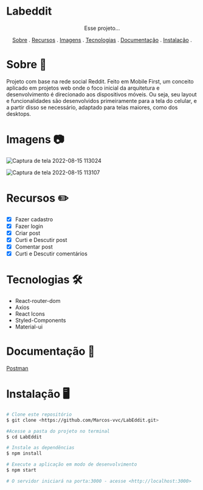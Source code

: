 # Labeddit
<p align= 'center'> Esse projeto... </p>

<p align='center'>
<a href='#sobre'>Sobre</a> .
<a href='#recursos'>Recursos</a> .
<a href='#imagens'>Imagens</a> .
<a href='#tecnologias'>Tecnologias</a> .
<a href='#documentacao'>Documentação</a> .
<a href='#instalação'>Instalação</a> .
</p>

# Sobre 🎯
<p>Projeto com base na rede social Reddit. Feito em Mobile First, um conceito aplicado em projetos web onde o foco inicial da arquitetura e desenvolvimento é direcionado aos dispositivos móveis. Ou seja, seu layout e funcionalidades são desenvolvidos primeiramente para a tela do celular, e a partir disso se necessário, adaptado para telas maiores, como dos desktops.</p>

# Imagens 📷
<p align="center">
  
![Captura de tela 2022-08-15 113024](https://user-images.githubusercontent.com/98921788/184668064-450a34df-a8c2-4a48-978c-5a9fecce5875.png)

![Captura de tela 2022-08-15 113107](https://user-images.githubusercontent.com/98921788/184667962-9ae77c58-4302-44a1-8f76-89d7768eca25.png)

</p>

# Recursos ✏️

- [x] Fazer cadastro
- [x] Fazer login
- [x] Criar post
- [x] Curti e Descutir post
- [x] Comentar post
- [x] Curti e Descutir comentários

# Tecnologias 🛠️

- React-router-dom
- Axios
- React Icons
- Styled-Components
- Material-ui

# Documentação 📄

[Postman](https://documenter.getpostman.com/view/9731983/U16eu7nT)

# Instalação 🖥️ 

```bash
# Clone este repositório
$ git clone <https://github.com/Marcos-vvc/LabEddit.git>

#Acesse a pasta do projeto no terminal
$ cd LabEddit

# Instale as dependências
$ npm install

# Execute a aplicação em modo de desenvolvimento
$ npm start

# O servidor iniciará na porta:3000 - acesse <http://localhost:3000>
```





